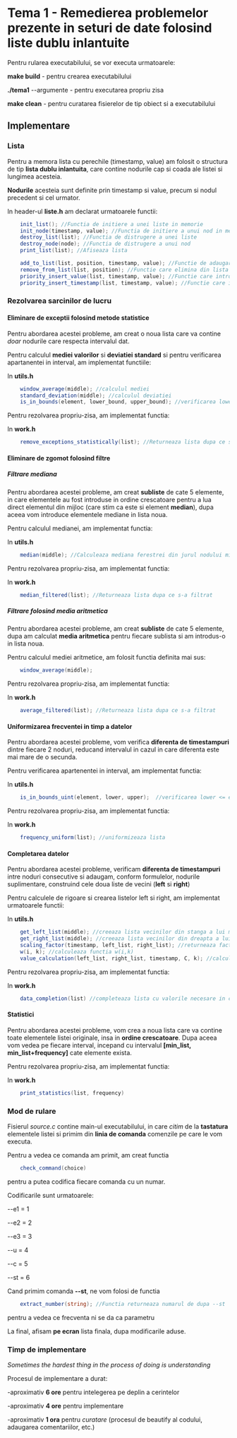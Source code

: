 # Tema 1 - Remedierea problemelor prezente in seturi de date folosind liste dublu inlantuite

Pentru rularea executabilului, se vor executa urmatoarele:

**make build** - pentru crearea executabilului

**./tema1** --argumente - pentru executarea propriu zisa

**make clean** - pentru curatarea fisierelor de tip obiect si a executabilului

## Implementare

### Lista

Pentru a memora lista cu perechile (timestamp, value) am folosit o structura de tip **lista dublu inlantuita**, care contine nodurile cap si coada ale listei si lungimea acesteia.

**Nodurile** acesteia sunt definite prin timestamp si value, precum si nodul precedent si cel urmator.

In header-ul **liste.h** am declarat urmatoarele functii:

```c#
    init_list(); //Functia de initiere a unei liste in memorie
    init_node(timestamp, value); //Functia de initiere a unui nod in memorie
    destroy_list(list); //Functia de distrugere a unei liste
    destroy_node(node); //Functia de distrugere a unui nod
    print_list(list); //Afiseaza lista
```

```c#
    add_to_list(list, position, timestamp, value); //Functie de adaugare in lista la o pozitie data
    remove_from_list(list, position); //Functie care elimina din lista un nod de la pozitia data
    priority_insert_value(list, timestamp, value); //Functie care introduce in ordine un nod in functie de value
    priority_insert_timestamp(list, timestamp, value); //Functie care introduce in ordine un nod in functie de timestamp
```

### Rezolvarea sarcinilor de lucru

#### Eliminare de exceptii folosind metode statistice

Pentru abordarea acestei probleme, am creat o noua lista care va contine *doar* nodurile care respecta intervalul dat.

Pentru calculul **mediei valorilor** si **deviatiei standard** si pentru verificarea apartanentei in interval, am implementat functiile:

In **utils.h**
```c#
    window_average(middle); //calculul mediei
    standard_deviation(middle); //calculul deviatiei
    is_in_bounds(element, lower_bound, upper_bound); //verificarea lower <= element <= upper
```

Pentru rezolvarea propriu-zisa, am implementat functia:

In **work.h**
```c#
    remove_exceptions_statistically(list); //Returneaza lista dupa ce s-au eliminat exceptiile
```

#### Eliminare de zgomot folosind filtre

##### Filtrare mediana

Pentru abordarea acestei probleme, am creat **subliste** de cate 5 elemente, in care elementele au fost introduse in ordine crescatoare pentru a lua direct elementul din mijloc (care stim ca este si element **median**), dupa aceea vom introduce elementele mediane in lista noua.

Pentru calculul medianei, am implementat functia:

In **utils.h**
```c#
    median(middle); //Calculeaza mediana ferestrei din jurul nodului middle
```

Pentru rezolvarea propriu-zisa, am implementat functia:

In **work.h**
```c#
    median_filtered(list); //Returneaza lista dupa ce s-a filtrat
```

##### Filtrare folosind media aritmetica

Pentru abordarea acestei probleme, am creat **subliste** de cate 5 elemente, dupa am calculat **media aritmetica** pentru fiecare sublista si am introdus-o in lista noua.


Pentru calculul mediei aritmetice, am folosit functia definita mai sus:

```c#
    window_average(middle); 
```

Pentru rezolvarea propriu-zisa, am implementat functia:

In **work.h**
```c#
    average_filtered(list); //Returneaza lista dupa ce s-a filtrat
```

####  Uniformizarea frecventei in timp a datelor

Pentru abordarea acestei probleme, vom verifica **diferenta de timestampuri** dintre fiecare 2 noduri, reducand intervalul in cazul in care diferenta este mai mare de o secunda.


Pentru verificarea apartenentei in interval, am implementat functia:

In **utils.h**
```c#
    is_in_bounds_uint(element, lower, upper);  //verificarea lower <= element <= upper
```

Pentru rezolvarea propriu-zisa, am implementat functia:

In **work.h**
```c#
    frequency_uniform(list); //uniformizeaza lista
```

####  Completarea datelor

Pentru abordarea acestei probleme, verificam **diferenta de timestampuri** intre noduri consecutive si adaugam, conform formulelor, nodurile suplimentare, construind cele doua liste de vecini (**left** si **right**)


Pentru calculele de rigoare si crearea listelor left si right, am implementat urmatoarele functii:

In **utils.h**
```c#
    get_left_list(middle); //creeaza lista vecinilor din stanga a lui middle
    get_right_list(middle); //creeaza lista vecinilor din dreapta a lui middle
    scaling_factor(timestamp, left_list, right_list); //returneaza factorul de scalare C
    w(i, k); //calculeaza functia w(i,k)
    value_calculation(left_list, right_list, timestamp, C, k); //calculeaza valoarea nodului la timestamp-ul respectiv in functie de C
```

Pentru rezolvarea propriu-zisa, am implementat functia:

In **work.h**
```c#
    data_completion(list) //completeaza lista cu valorile necesare in cazul gap-urilor mari
```


####  Statistici

Pentru abordarea acestei probleme, vom crea a noua lista care va contine toate elementele listei originale, insa in **ordine crescatoare**. Dupa aceea vom vedea pe fiecare interval, incepand cu intervalul **[min_list, min_list+frequency]** cate elemente exista.


Pentru rezolvarea propriu-zisa, am implementat functia:

In **work.h**
```c#
    print_statistics(list, frequency)
```

### Mod de rulare

Fisierul *source.c* contine main-ul executabilului, in care *citim* de la **tastatura** elementele listei si primim din **linia de comanda** comenzile pe care le vom executa.

Pentru a vedea ce comanda am primit, am creat functia
```c#
    check_command(choice)
```
pentru a putea codifica fiecare comanda cu un numar.

Codificarile sunt urmatoarele:

--e1 = 1

--e2 = 2

--e3 = 3

--u = 4

--c = 5

--st = 6

Cand primim comanda **--st**, ne vom folosi de functia
```c#
    extract_number(string); //Functia returneaza numarul de dupa --st
```
pentru a vedea ce frecventa ni se da ca parametru

La final, afisam **pe ecran** lista finala, dupa modificarile aduse.

### Timp de implementare

*Sometimes the hardest thing in the process of doing is understanding*

Procesul de implementare a durat:

-aproximativ **6 ore** pentru intelegerea pe deplin a cerintelor

-aproximativ **4 ore** pentru implementare

-aproximativ **1 ora** pentru *curatare* (procesul de beautify al codului, adaugarea comentariilor, etc.)
